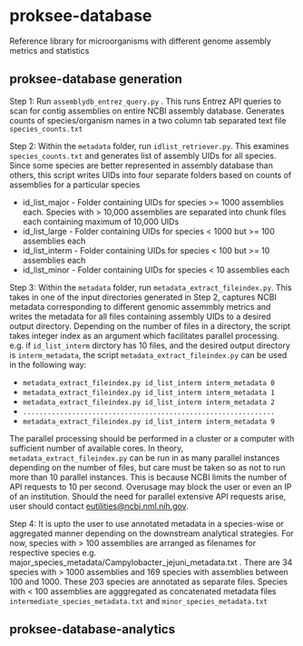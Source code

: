 # proksee-database
Reference library for microorganisms with different genome assembly metrics and statistics

## proksee-database generation
Step 1: Run `assemblydb_entrez_query.py` . This runs Entrez API queries to scan for contig assemblies on entire NCBI assembly database. Generates counts of species/organism names in a two column tab separated text file `species_counts.txt`  

Step 2: Within the `metadata` folder, run `idlist_retriever.py`. This examines `species_counts.txt` and generates list of assembly UIDs for all species. Since some species are better represented in assembly database than others, this script writes UIDs into four separate folders based on counts of assemblies for a particular species  
- id_list_major - Folder containing UIDs for species >= 1000 assemblies each. Species with > 10,000 assemblies are separated into chunk files each containing maximum of 10,000 UIDs      
- id_list_large - Folder containing UIDs for species < 1000 but >= 100 assemblies each   
- id_list_interm - Folder containing UIDs for species < 100 but >= 10 assemblies each
- id_list_minor - Folder containing UIDs for species < 10 assemblies each

Step 3: Within the `metadata` folder, run `metadata_extract_fileindex.py`. This takes in one of the input directories generated in Step 2, captures NCBI metadata corresponding to different genomic assemmbly metrics and writes the metadata for all files containing assembly UIDs to a desired output directory. Depending on the number of files in a directory, the script takes integer index as an argument which facilitates parallel processing.  
e.g. if `id_list_interm` dirctory has 10 files, and the desired output directory is `interm_metadata`, the script `metadata_extract_fileindex.py` can be used in the following way:  
- `metadata_extract_fileindex.py id_list_interm interm_metadata 0`  
- `metadata_extract_fileindex.py id_list_interm interm_metadata 1`  
- `metadata_extract_fileindex.py id_list_interm interm_metadata 2`  
- `..............................................................`  
- `metadata_extract_fileindex.py id_list_interm interm_metadata 9`  

The parallel processing should be performed in a cluster or a computer with sufficient number of available cores. In theory, `metadata_extract_fileindex.py` can be run in as many parallel instances depending on the number of files, but care must be taken so as not to run more than 10 parallel instances. This is because NCBI limits the number of API requests to 10 per second. Overusage may block the user or even an IP of an institution. Should the need for parallel extensive API requests arise, user should contact eutilities@ncbi.nml.nih.gov.

Step 4: It is upto the user to use annotated metadata in a species-wise or aggregated manner depending on the downstream analytical strategies. For now, species with > 100 assemblies are arranged as filenames for respective species e.g. major_species_metadata/Campylobacter_jejuni_metadata.txt . There are 34 species with > 1000 assemblies and 169 species with assemblies between 100 and 1000. These 203 species are annotated as separate files. Species with < 100 assemblies are agggregated as concatenated metadata files `intermediate_species_metadata.txt` and `minor_species_metadata.txt`

## proksee-database-analytics
